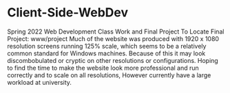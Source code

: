 # Client-Side-WebDev
Spring 2022 Web Development Class Work and Final Project
To Locate Final Project: www/project
Much of the website was produced with 1920 x 1080 resolution screens running 125% scale, which seems to be a relatively common standard for Windows machines.
Because of this it may look discombobulated or cryptic on other resolutions or configurations.
Hoping to find the time to make the website look more professional and run correctly and to scale on all resolutions, However currently have a large 
  workload at university.
  
